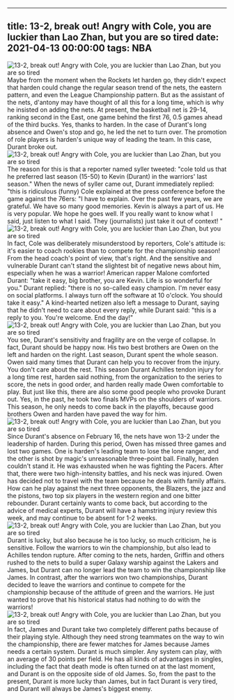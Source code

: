 
---
title: 13-2, break out! Angry with Cole, you are luckier than Lao Zhan, but you are so tired
date: 2021-04-13 00:00:00
tags:  NBA
---
![13-2, break out! Angry with Cole, you are luckier than Lao Zhan, but you are so tired](5f80d1ce-9be5-4d9b-a9f6-9f3b55d455dc.gif)
Maybe from the moment when the Rockets let harden go, they didn't expect that harden could change the regular season trend of the nets, the eastern pattern, and even the League Championship pattern. But as the assistant of the nets, d'antony may have thought of all this for a long time, which is why he insisted on adding the nets. At present, the basketball net is 29-14, ranking second in the East, one game behind the first 76, 0.5 games ahead of the third bucks. Yes, thanks to harden. In the case of Durant's long absence and Owen's stop and go, he led the net to turn over. The promotion of role players is harden's unique way of leading the team. In this case, Durant broke out.
![13-2, break out! Angry with Cole, you are luckier than Lao Zhan, but you are so tired](153f47ba-d990-489a-934c-be16666f8dca.gif)
The reason for this is that a reporter named syller tweeted: "cole told us that he preferred last season (15-50) to Kevin (Durant) in the warriors' last season." When the news of syller came out, Durant immediately replied: "this is ridiculous (funny) Cole explained at the press conference before the game against the 76ers: "I have to explain. Over the past few years, we are grateful. We have so many good memories. Kevin is always a part of us. He is very popular. We hope he goes well. If you really want to know what I said, just listen to what I said. They (journalists) just take it out of context! "
![13-2, break out! Angry with Cole, you are luckier than Lao Zhan, but you are so tired](fd6d82f3-b3f4-49ac-b42e-0b7a498eef22.gif)
In fact, Cole was deliberately misunderstood by reporters, Cole's attitude is: it's easier to coach rookies than to compete for the championship season! From the head coach's point of view, that's right. And the sensitive and vulnerable Durant can't stand the slightest bit of negative news about him, especially when he was a warrior! American rapper Malone comforted Durant: "take it easy, big brother, you are Kevin. Life is so wonderful for you." Durant replied: "there is no so-called easy champion. I'm never easy on social platforms. I always turn off the software at 10 o'clock. You should take it easy." A kind-hearted netizen also left a message to Durant, saying that he didn't need to care about every reply, while Durant said: "this is a reply to you. You're welcome. End the day!"
![13-2, break out! Angry with Cole, you are luckier than Lao Zhan, but you are so tired](d5134053-061b-4800-9440-019a91ac9c3e.gif)
You see, Durant's sensitivity and fragility are on the verge of collapse. In fact, Durant should be happy now. His two best brothers are Owen on the left and harden on the right. Last season, Durant spent the whole season. Owen said many times that Durant can help you to recover from the injury. You don't care about the rest. This season Durant Achilles tendon injury for a long time rest, harden said nothing, from the organization to the series to score, the nets in good order, and harden really made Owen comfortable to play. But just like this, there are also some good people who provoke Durant out. Yes, in the past, he took two finals MVPs on the shoulders of warriors. This season, he only needs to come back in the playoffs, because good brothers Owen and harden have paved the way for him.
![13-2, break out! Angry with Cole, you are luckier than Lao Zhan, but you are so tired](6b899ede-48c0-459e-bfb0-0816dc64a994.gif)
Since Durant's absence on February 16, the nets have won 13-2 under the leadership of harden. During this period, Owen has missed three games and lost two games. One is harden's leading team to lose the lone ranger, and the other is shot by magic's unreasonable three-point ball. Finally, harden couldn't stand it. He was exhausted when he was fighting the Pacers. After that, there were two high-intensity battles, and his neck was injured. Owen has decided not to travel with the team because he deals with family affairs. How can he play against the next three opponents, the Blazers, the jazz and the pistons, two top six players in the western region and one bitter rebounder. Durant certainly wants to come back, but according to the advice of medical experts, Durant will have a hamstring injury review this week, and may continue to be absent for 1-2 weeks.
![13-2, break out! Angry with Cole, you are luckier than Lao Zhan, but you are so tired](dfdbeaa5-974f-4980-bd2d-1b208d28cbbd.gif)
Durant is lucky, but also because he is too lucky, so much criticism, he is sensitive. Follow the warriors to win the championship, but also lead to Achilles tendon rupture. After coming to the nets, harden, Griffin and others rushed to the nets to build a super Galaxy warship against the Lakers and James, but Durant can no longer lead the team to win the championship like James. In contrast, after the warriors won two championships, Durant decided to leave the warriors and continue to compete for the championship because of the attitude of green and the warriors. He just wanted to prove that his historical status had nothing to do with the warriors!
![13-2, break out! Angry with Cole, you are luckier than Lao Zhan, but you are so tired](b24c311d-513a-455d-9dcc-27da0b7d6fd3.gif)
In fact, James and Durant take two completely different paths because of their playing style. Although they need strong teammates on the way to win the championship, there are fewer matches for James because James needs a certain system. Durant is much simpler. Any system can play, with an average of 30 points per field. He has all kinds of advantages in singles, including the fact that death mode is often turned on at the last moment, and Durant is on the opposite side of old James. So, from the past to the present, Durant is more lucky than James, but in fact Durant is very tired, and Durant will always be James's biggest enemy.